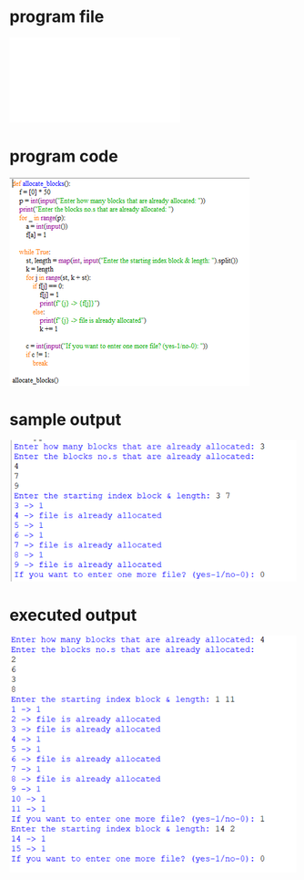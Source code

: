 
# program file
![program file](Linked_539.py)

# program code 
![program code](Linked_CODE_539.png)

# sample output
![sample output](Linked_IO_539.png)

# executed output
![executed output](Linked_EO_539.png)


